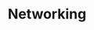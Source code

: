 ---
title: Networking
layout: collection
permalink: /Networking/
collection: Networking
entries_layout: grid
classes: wide
---